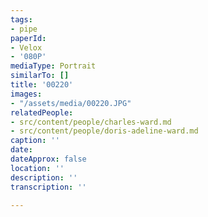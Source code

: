 ```yaml
---
tags:
- pipe
paperId:
- Velox
- '080P'
mediaType: Portrait
similarTo: []
title: '00220'
images:
- "/assets/media/00220.JPG"
relatedPeople:
- src/content/people/charles-ward.md
- src/content/people/doris-adeline-ward.md
caption: ''
date: 
dateApprox: false
location: ''
description: ''
transcription: ''

---
```

